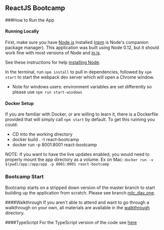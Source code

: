 ## ReactJS Bootcamp

###How to Run the App
#### Running Locally
First, make sure you have [Node.js] installed ([npm] is Node's companion package manager). This application was built using Node 0.12, but it should work fine with most versions of Node and [io.js].

See these instructions for help [installing Node].

In the terminal, run `npm install` to pull in dependencies, followed by `npm start` to start the webpack dev server which will open a Chrome window.

* Note for windows users: environment variables are set differently so
  please use `npm run start-windows`

#### Docker Setup
If you are familiar with Docker, or are willing to learn it, there is a Dockerfile provided that will simply call `npm start` by default.  To get this running you could:
- CD into the working directory
- docker build . -t react-bootcamp
- docker run -p 8001:8001 react-bootcamp

NOTE: If you want to have the live updates enabled, you would need to properly mount the app directory as a volume.  Ex on Mac: `docker run -v $(pwd)/app:/app/app -p 8001:8001 react-bootcamp`

### Bootcamp Start
Bootcamp starts on a stripped down version of the master branch to start building up the application from scratch. Please see branch [ndc_day_one].

####Walkthrough
If you aren't able to attend and want to go through a walkthrough on your own, all materials are available in the [walkthrough] directory.

####TypeScript
For the TypeScript version of the code see [here][typescript]

[Node.js]: https://nodejs.org "Node.js"
[npm]: https://www.npmjs.com "npm"
[io.js]: https://iojs.org/ "io.js"
[installing Node]: https://github.com/joyent/node/wiki/installation "Installing Node"
[ndc_day_one]: https://github.com/westeezy/ReactJS-Bootcamp/tree/ndc_day_one "Branch ndc_day_one"
[walkthrough]: href="https://github.com/westeezy/ReactJS-Bootcamp/tree/master/walkthroughs "Walkthrough directory"
[typescript]: https://github.com/westeezy/ReactJS-Bootcamp/tree/typescript
